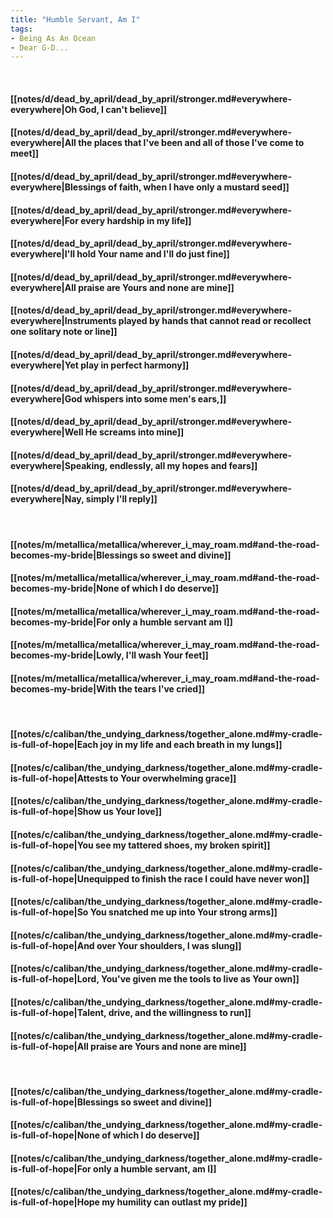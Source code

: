 ```yaml
---
title: "Humble Servant, Am I"
tags:
- Being As An Ocean
- Dear G-D...
---
```

&nbsp;
#### [[notes/d/dead_by_april/dead_by_april/stronger.md#everywhere-everywhere|Oh God, I can't believe]]
#### [[notes/d/dead_by_april/dead_by_april/stronger.md#everywhere-everywhere|All the places that I've been and all of those I've come to meet]]
#### [[notes/d/dead_by_april/dead_by_april/stronger.md#everywhere-everywhere|Blessings of faith, when I have only a mustard seed]]
#### [[notes/d/dead_by_april/dead_by_april/stronger.md#everywhere-everywhere|For every hardship in my life]]
#### [[notes/d/dead_by_april/dead_by_april/stronger.md#everywhere-everywhere|I'll hold Your name and I'll do just fine]]
#### [[notes/d/dead_by_april/dead_by_april/stronger.md#everywhere-everywhere|All praise are Yours and none are mine]]
#### [[notes/d/dead_by_april/dead_by_april/stronger.md#everywhere-everywhere|Instruments played by hands that cannot read or recollect one solitary note or line]]
#### [[notes/d/dead_by_april/dead_by_april/stronger.md#everywhere-everywhere|Yet play in perfect harmony]]
#### [[notes/d/dead_by_april/dead_by_april/stronger.md#everywhere-everywhere|God whispers into some men's ears,]]
#### [[notes/d/dead_by_april/dead_by_april/stronger.md#everywhere-everywhere|Well He screams into mine]]
#### [[notes/d/dead_by_april/dead_by_april/stronger.md#everywhere-everywhere|Speaking, endlessly, all my hopes and fears]]
#### [[notes/d/dead_by_april/dead_by_april/stronger.md#everywhere-everywhere|Nay, simply I'll reply]]
&nbsp;
#### [[notes/m/metallica/metallica/wherever_i_may_roam.md#and-the-road-becomes-my-bride|Blessings so sweet and divine]]
#### [[notes/m/metallica/metallica/wherever_i_may_roam.md#and-the-road-becomes-my-bride|None of which I do deserve]]
#### [[notes/m/metallica/metallica/wherever_i_may_roam.md#and-the-road-becomes-my-bride|For only a humble servant am I]]
#### [[notes/m/metallica/metallica/wherever_i_may_roam.md#and-the-road-becomes-my-bride|Lowly, I'll wash Your feet]]
#### [[notes/m/metallica/metallica/wherever_i_may_roam.md#and-the-road-becomes-my-bride|With the tears I've cried]]
&nbsp;
#### [[notes/c/caliban/the_undying_darkness/together_alone.md#my-cradle-is-full-of-hope|Each joy in my life and each breath in my lungs]]
#### [[notes/c/caliban/the_undying_darkness/together_alone.md#my-cradle-is-full-of-hope|Attests to Your overwhelming grace]]
#### [[notes/c/caliban/the_undying_darkness/together_alone.md#my-cradle-is-full-of-hope|Show us Your love]]
#### [[notes/c/caliban/the_undying_darkness/together_alone.md#my-cradle-is-full-of-hope|You see my tattered shoes, my broken spirit]]
#### [[notes/c/caliban/the_undying_darkness/together_alone.md#my-cradle-is-full-of-hope|Unequipped to finish the race I could have never won]]
#### [[notes/c/caliban/the_undying_darkness/together_alone.md#my-cradle-is-full-of-hope|So You snatched me up into Your strong arms]]
#### [[notes/c/caliban/the_undying_darkness/together_alone.md#my-cradle-is-full-of-hope|And over Your shoulders, I was slung]]
#### [[notes/c/caliban/the_undying_darkness/together_alone.md#my-cradle-is-full-of-hope|Lord, You've given me the tools to live as Your own]]
#### [[notes/c/caliban/the_undying_darkness/together_alone.md#my-cradle-is-full-of-hope|Talent, drive, and the willingness to run]]
#### [[notes/c/caliban/the_undying_darkness/together_alone.md#my-cradle-is-full-of-hope|All praise are Yours and none are mine]]
&nbsp;
#### [[notes/c/caliban/the_undying_darkness/together_alone.md#my-cradle-is-full-of-hope|Blessings so sweet and divine]]
#### [[notes/c/caliban/the_undying_darkness/together_alone.md#my-cradle-is-full-of-hope|None of which I do deserve]]
#### [[notes/c/caliban/the_undying_darkness/together_alone.md#my-cradle-is-full-of-hope|For only a humble servant, am I]]
#### [[notes/c/caliban/the_undying_darkness/together_alone.md#my-cradle-is-full-of-hope|Hope my humility can outlast my pride]]
